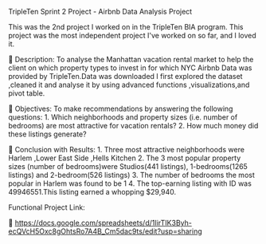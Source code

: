 TripleTen Sprint 2 Project - Airbnb Data Analysis Project

This was the 2nd project I worked on in the TripleTen BIA program. This project was the most independent project I've worked on so far, and I loved it.


 🔗 Description: To analyse the Manhattan vacation rental market to help the client on which property types to invest in for which NYC Airbnb Data was provided by TripleTen.Data was downloaded I first explored the dataset ,cleaned it and analyse it by using advanced functions ,visualizations,and pivot table.


 🔗 Objectives: To make recommendations by answering the following questions:
      1. Which neighborhoods and property sizes (i.e. number of bedrooms) are most attractive for vacation rentals?
      2. How much money did these listings generate?

 🔗 Conclusion with Results:
      1. Three most attractive neighborhoods were Harlem ,Lower East Side ,Hells  Kitchen
      2. The 3 most popular property sizes (number of bedrooms)were Studios(441 listings), 1-bedrooms(1265 listings)
      and 2-bedroom(526 listings)
      3. The  number of bedrooms  the most popular in Harlem was found to be 1
      4. The top-earning listing  with ID was 49946551.This listing earned a whopping $29,940.

Functional Project Link:





   







 🔗 https://docs.google.com/spreadsheets/d/1IirTIK3Byh-ecQVcH5Oxc8gOhtsRo7A4B_Cm5dac9ts/edit?usp=sharing

